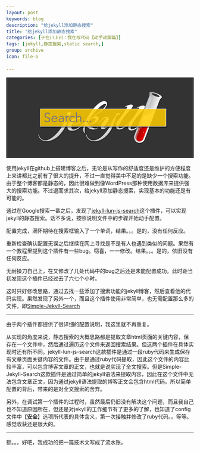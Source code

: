 ```yaml
---
layout: post
keywords: blog
description: "给jekyll添加静态搜索"
title: "给jekyll添加静态搜索"
categories: [子在川上曰：我在写代码【动手动脚篇】]
tags: [jekyll,静态搜索,static search,]
group: archive
icon: file-o

---
```


![image](/assets/images/2014-04-18-staticsearch.jpg)

使用jekyll在github上搭建博客之后，无论是从写作的舒适度还是维护的方便程度上来讲都比之前有了很大的提升，不过一直觉得美中不足的是缺少一个搜索功能。由于整个博客都是静态的，因此很难做到像WordPress那种使用数据库来提供强大的搜索功能。不过退而求其次，给jekyll添加静态搜索，实现基本的功能还是有可能的。

通过在Google搜索一番之后，发现了[jekyll-lun-js-search](https://github.com/slashdotdash/jekyll-lunr-js-search)这个插件，可以实现jekyll的静态搜索。话不多说，按照说明文件中的步骤开始动手配置。

配置完成，满怀期待在搜索框输入了一个单词，结果。。。是的，没有任何反应。

重新检查确认配置无误之后继续在网上寻找是不是有人也遇到类似的问题。果然有一个教程里提到这个插件有一些bug。窃喜，一一修改。结果。。。是的，依旧没有任何反应。

无耐操刀自己上，在又修改了几处代码中的bug之后还是未能配置成功。此时距当初发现这个插件已经过去了六七个小时。

这时只好修改思路，通过去找一些添加了搜索功能的jekyll博客，然后查看他的代码实现。果然发现了另外一个，而且这个插件使用非常简单，也无需配置那么多的文件，即[Simple-Jekyll-Search](https://github.com/christian-fei/Simple-Jekyll-Search)

-----

由于两个插件都提供了很详细的配置说明，我这里就不再重复。

从实现的角度来说，静态搜索的大概思路都是提取文章html页面的关键内容，保存在一个文件中，然后通过遍历这个文件来返回搜索结果。但这两个插件在具体实现时还有所不同。jekyll-lun-js-search这款插件是通过一段ruby代码来生成保存有文章页面关键内容的文件。由于是通过ruby代码提取，因此这个文件的内容比较丰富，可以包含博客文章的正文，也就是说实现了全文搜索。但是Simple-Jekyll-Search这款插件是通过简单的jekyll语法来提取内容，因此在这个文件中无法包含文章正文，因为通过jekyll语法提取的博客正文会包含html代码。所以简单配置的背后，带来的是对全文搜索的舍弃。

另外，在调试第一个插件的过程时，虽然最后仍旧没有解决这个问题，而且我自己也不知道原因所在，但还是对jekyll的工作细节有了更多的了解，也知道了config文件中【**安全**】选项所代表的具体含义，第一次接触并修改了ruby代码。。等等。感觉收获还是很大的。

----

额。。。好吧，我成功的把一篇技术文写成了流水账。



